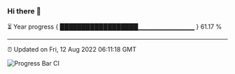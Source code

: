 ### Hi there 👋

⏳ Year progress { ██████████████████▁▁▁▁▁▁▁▁▁▁▁▁ } 61.17 %

---

⏰ Updated on Fri, 12 Aug 2022 06:11:18 GMT

![Progress Bar CI](https://github.com/Shyam-Makwana/GitHub-Actions-Demo/workflows/Progress%20Bar%20CI/badge.svg)
